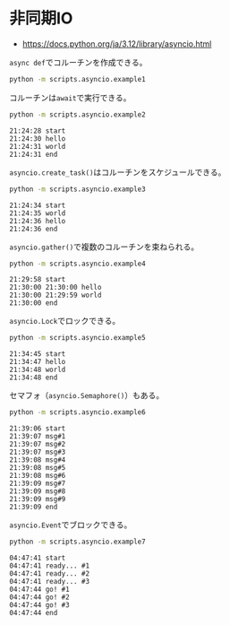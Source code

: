 # 非同期IO

- https://docs.python.org/ja/3.12/library/asyncio.html

`async def`でコルーチンを作成できる。

```bash
python -m scripts.asyncio.example1
```

コルーチンは`await`で実行できる。

```bash
python -m scripts.asyncio.example2
```

```
21:24:28 start
21:24:30 hello
21:24:31 world
21:24:31 end
```

`asyncio.create_task()`はコルーチンをスケジュールできる。

```bash
python -m scripts.asyncio.example3
```

```
21:24:34 start
21:24:35 world
21:24:36 hello
21:24:36 end
```

`asyncio.gather()`で複数のコルーチンを束ねられる。

```bash
python -m scripts.asyncio.example4
```

```
21:29:58 start
21:30:00 21:30:00 hello
21:30:00 21:29:59 world
21:30:00 end
```

`asyncio.Lock`でロックできる。

```bash
python -m scripts.asyncio.example5
```

```
21:34:45 start
21:34:47 hello
21:34:48 world
21:34:48 end
```

セマフォ（`asyncio.Semaphore()`）もある。

```bash
python -m scripts.asyncio.example6
```

```
21:39:06 start
21:39:07 msg#1
21:39:07 msg#2
21:39:07 msg#3
21:39:08 msg#4
21:39:08 msg#5
21:39:08 msg#6
21:39:09 msg#7
21:39:09 msg#8
21:39:09 msg#9
21:39:09 end
```

`asyncio.Event`でブロックできる。

```bash
python -m scripts.asyncio.example7
```

```
04:47:41 start
04:47:41 ready... #1
04:47:41 ready... #2
04:47:41 ready... #3
04:47:44 go! #1
04:47:44 go! #2
04:47:44 go! #3
04:47:44 end
```
